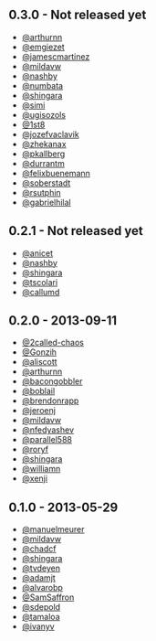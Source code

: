 ## 0.3.0 - Not released yet

- [@arthurnn][]
- [@emgiezet][]
- [@jamescmartinez][]
- [@mildavw][]
- [@nashby][]
- [@numbata][]
- [@shingara][]
- [@simi][]
- [@ugisozols][]
- [@1st8][]
- [@jozefvaclavik][]
- [@zhekanax][]
- [@pkallberg][]
- [@durrantm][]
- [@felixbuenemann][]
- [@soberstadt][]
- [@rsutphin][]
- [@gabrielhilal][]

[@arthurnn]: https://github.com/arthurnn
[@emgiezet]: https://github.com/emgiezet
[@jamescmartinez]: https://github.com/jamescmartinez
[@mildavw]: https://github.com/mildavw
[@nashby]: https://github.com/nashby
[@numbata]: https://github.com/numbata
[@shingara]: https://github.com/shingara
[@simi]: https://github.com/simi
[@ugisozols]: https://github.com/ugisozols
[@1st8]: https://github.com/1st8
[@jozefvaclavik]: https://github.com/jozefvaclavik
[@zhekanax]: https://github.com/zhekanax
[@pkallberg]: https://github.com/pkallberg
[@durrantm]: https://github.com/durrantm
[@felixbuenemann]: https://github.com/felixbuenemann



## 0.2.1 - Not released yet

- [@anicet][]
- [@nashby][]
- [@shingara][]
- [@tscolari][]
- [@callumd][]


[@anicet]: https://github.com/anicet
[@nashby]: https://github.com/nashby
[@shingara]: https://github.com/shingara
[@tscolari]: https://github.com/tscolari
[@callumd]: https://github.com/callumd

## 0.2.0 - 2013-09-11

- [@2called-chaos][]
- [@Gonzih][]
- [@aliscott][]
- [@arthurnn][]
- [@bacongobbler][]
- [@boblail][]
- [@brendonrapp][]
- [@jeroenj][]
- [@mildavw][]
- [@nfedyashev][]
- [@parallel588][]
- [@roryf][]
- [@shingara][]
- [@williamn][]
- [@xenji][]

## 0.1.0 - 2013-05-29

- [@manuelmeurer][]
- [@mildavw][]
- [@chadcf][]
- [@shingara][]
- [@tvdeyen][]
- [@adamjt][]
- [@alvarobp][]
- [@SamSaffron][]
- [@sdepold][]
- [@tamaloa][]
- [@ivanyv][]

<!-- Contributor on Errbit Thanks to all of them -->

[@2called-chaos]: https://github.com/2called-chaos
[@Gonzih]: https://github.com/Gonzih
[@SamSaffron]: https://github.com/SamSaffron
[@adamjt]: https://github.com/adamjt
[@aliscott]: http://github.com/aliscott
[@alvarobp]: https://github.com/alvarobp
[@arthurnn]: https://github.com/arthurnn
[@bacongobbler]: https://github.com/bacongobbler
[@boblail]: https://github.com/boblail
[@brendonrapp]: https://github.com/brendonrapp
[@chadcf]: https://github.com/chadcf
[@ivanyv]: https://github.com/ivanyv
[@jeroenj]: https://github.com/jeroenj
[@manuelmeurer]: https://github.com/manuelmeurer
[@mildavw]: https://github.com/mildavw
[@mildavw]: https://github.com/mildavw
[@nfedyashev]: https://github.com/nfedyashev
[@parallel588]: https://github.com/parallel588
[@roryf]: https://github.com/roryf
[@sdepold]: https://github.com/sdepold
[@shingara]: https://github.com/shingara
[@tamaloa]: https://github.com/tamaloa
[@tvdeyen]: https://github.com/tvdeyen
[@williamn]: https://github.com/williamn
[@xenji]: https://github.com/xenji
[@soberstadt]: https://github.com/soberstadt
[@rsutphin]: https://github.com/rsutphin
[@gabrielhilal]: https://github.com/gabrielhilal

